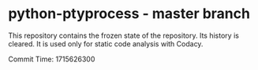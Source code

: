 # python-ptyprocess - master branch

This repository contains the frozen state of the repository.
Its history is cleared. It is used only for static code
analysis with Codacy.

Commit Time: 1715626300